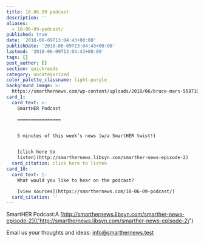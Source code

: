 ```yaml
---
title: 18.06.09 podcast
description: ''
aliases:
  - 18-06-09-podcast/
published: true
date: '2018-06-09T13:04:43+00:00'
publishDate: '2018-06-09T13:04:43+00:00'
lastmod: '2018-06-09T13:04:43+00:00'
tags: []
post_author: []
section: quickreads
category: uncategorized
color_palette_classname: light-purple
background_image: >-
  https://smarthernews.com/wp-content/uploads/2018/06/bruce-mars-558710-unsplash-scaled.jpg
card_1:
  card_text: >-
    SmartHER Podcast

    ================


    5 minutes of this week’s news (w/a SmartHER twist!)


    [click here to
    listen](http://smarthernews.libsyn.com/smarther-news-episode-2)
  card_citation: click here to listen
card_10:
  card_text: |-
    What would you like to hear on the podcast?

    [view sources](https://smarthernews.com/18-06-09-podcast/)
  card_citation: ''
---
```

SmartHER Podcast:A [http://smarthernews.libsyn.com/smarther-news-episode-2](\"http://smarthernews.libsyn.com/smarther-news-episode-2\")

Email us your thoughts and ideas: [info@smarthernews.test](\"mailto:info@smarthernews.test\")